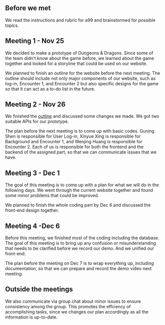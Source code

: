 ## Before we met
We read the instructions and rubric for a99 and brainstormed for possible topics.

## Meeting 1 - Nov 25
We decided to make a prototype of Dungeons & Dragons. Since some of the team didn't know about the game before, we learned about the game together and looked for a storyline that could be used on our website. 

We planned to finish an outline for the website before the next meeting. The outline should include not only major components of our website, such as log-in, Encounter 1, and Encounter 2 but also specific designs for the game so that it can act as a to-do list in the future.

## Meeting 2 - Nov 26
We finished the [outline](https://docs.google.com/document/d/1cVl6CFbhwtwHg447aSxlRBuiTjHFsrGg3Z57h4gljc8/edit?usp=sharing) and discussed some changes we made. We got two suitable APIs for our prototype. 

The plan before the next meeting is to come up with basic codes. Guning Shen is responsible for User Log-in, Xinyue Xing is responsible for Background and Encounter 1, and Wenjing Huang is responsible for Encounter 2. Each of us is responsible for both the frontend and the backend of the assigned part, so that we can communicate issues that we have.

## Meeting 3 - Dec 1
The goal of this meeting is to come up with a plan for what we will do in the following days. We went through the current website together and found some minor problems that could be improved.

We planned to finish the whole coding part by Dec 6 and discussed the front-end design together.

## Meeting 4 -Dec 6
Before this meeting, we finished most of the coding including the database. The goal of this meeting is to bring up any confusion or misunderstanding that needs to be clarified before we record our demo. And we unified our front-end.

The plan before the meeting on Dec 7 is to wrap everything up, including documentation, so that we can prepare and record the demo video next meeting.

## Outside the meetings
We also communicate via group chat about minor issues to ensure consistency among the group. This promotes the effciency of accomplishing tasks, since we changes our plan accordingly as all the information is up-to-date.
